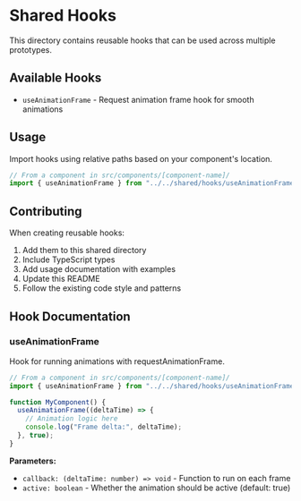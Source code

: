 # Shared Hooks

This directory contains reusable hooks that can be used across multiple prototypes.

## Available Hooks

- `useAnimationFrame` - Request animation frame hook for smooth animations

## Usage

Import hooks using relative paths based on your component's location.

```typescript
// From a component in src/components/[component-name]/
import { useAnimationFrame } from "../../shared/hooks/useAnimationFrame";
```

## Contributing

When creating reusable hooks:

1. Add them to this shared directory
2. Include TypeScript types
3. Add usage documentation with examples
4. Update this README
5. Follow the existing code style and patterns

## Hook Documentation

### useAnimationFrame

Hook for running animations with requestAnimationFrame.

```typescript
// From a component in src/components/[component-name]/
import { useAnimationFrame } from "../../shared/hooks/useAnimationFrame";

function MyComponent() {
  useAnimationFrame((deltaTime) => {
    // Animation logic here
    console.log("Frame delta:", deltaTime);
  }, true);
}
```

**Parameters:**

- `callback: (deltaTime: number) => void` - Function to run on each frame
- `active: boolean` - Whether the animation should be active (default: true)
